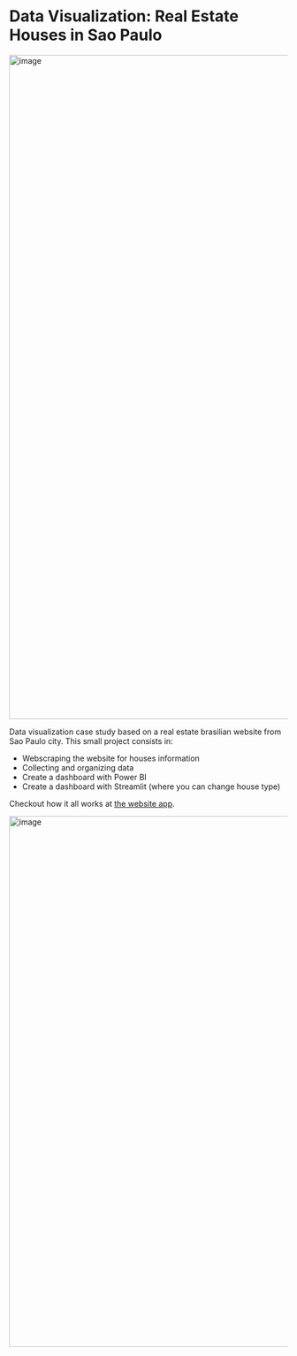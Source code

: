 # Data Visualization: Real Estate Houses in Sao Paulo

<img width="1200" alt="image" src="https://user-images.githubusercontent.com/114782592/234674875-21c4b15e-2d28-465e-85b6-9d2ee1bcaf18.png">

Data visualization case study based on a real estate brasilian website from Sao Paulo city.
This small project consists in:

- Webscraping the website for houses information
- Collecting and organizing data
- Create a dashboard with Power BI
- Create a dashboard with Streamlit (where you can change house type)

Checkout how it all works at [the website app](https://data-visualization-houses-loft.streamlit.app/).

<a href="https://sofiammatias-data-visu-data-visualization-with-streamlit-e6zpc9.streamlit.app/"><img width="959" alt="image" src="https://user-images.githubusercontent.com/114782592/232308055-85506955-b109-429a-bb43-5dc417ffacec.png"></a>
